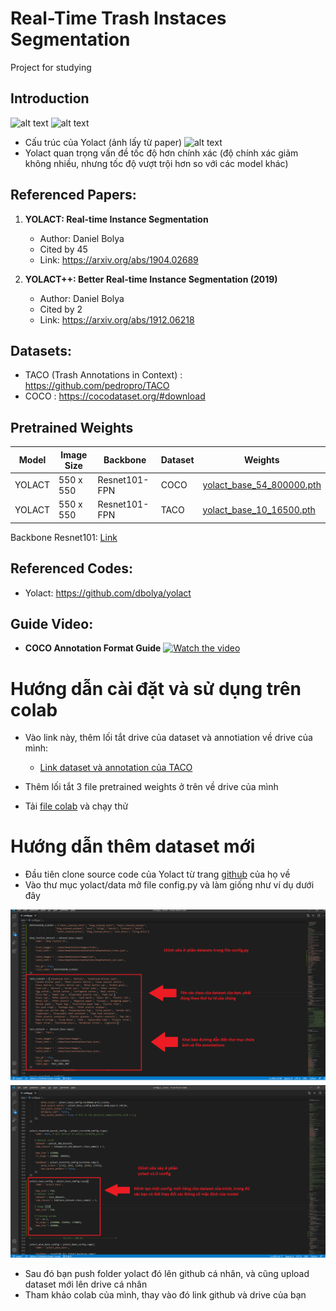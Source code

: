 # Real-Time Trash Instaces Segmentation
 Project for studying

## **Introduction**

![alt text](https://miro.medium.com/max/1400/0*QeOs5RvXlkbDkLOy.png)
![alt text](https://miro.medium.com/max/1400/1*n64Z12hTZMph6H5EUbG0Nw.png)
- Cấu trúc của Yolact (ảnh lấy từ paper)
![alt text](https://miro.medium.com/max/1400/1*8xmRyJa0Plkp0xByomvb7A.png)
- Yolact quan trọng vấn đề tốc độ hơn chính xác (độ chính xác giảm không nhiều, nhưng tốc độ vượt trội hơn so với các model khác)

## **Referenced Papers:** 

1. **YOLACT: Real-time Instance Segmentation**
    - Author: Daniel Bolya
    - Cited by 45
    - Link: https://arxiv.org/abs/1904.02689

2.	**YOLACT++: Better Real-time Instance Segmentation (2019)**
    -	Author: Daniel Bolya
    -	Cited by 2
    -	Link: https://arxiv.org/abs/1912.06218

## **Datasets:**
  -	TACO (Trash Annotations in Context)	: https://github.com/pedropro/TACO
  -	COCO 					: https://cocodataset.org/#download
  
## **Pretrained Weights**
	
Model | Image Size | Backbone | Dataset | Weights
--- | --- | --- | --- | --- 
YOLACT | 550 x 550 | Resnet101-FPN | COCO | [yolact_base_54_800000.pth](https://drive.google.com/file/d/1UYy3dMapbH1BnmtZU4WH1zbYgOzzHHf_/view)
YOLACT | 550 x 550 | Resnet101-FPN | TACO | [yolact_base_10_16500.pth](https://drive.google.com/file/d/1XuCem1VaEv4X_IZr1ccgBwoJ_pWM8yRE/view?usp=sharing)

Backbone Resnet101: [Link](https://drive.google.com/file/d/1tvqFPd4bJtakOlmn-uIA492g2qurRChj/view?usp=sharing)


## **Referenced Codes:**
  -	Yolact: https://github.com/dbolya/yolact

## **Guide Video:**
- **COCO Annotation Format Guide**
[![Watch the video](https://img.youtube.com/vi/h6s61a_pqfM/maxresdefault.jpg)](https://www.youtube.com/watch?v=h6s61a_pqfM)
	
# **Hướng dẫn cài đặt và sử dụng trên colab**
- Vào link này, thêm lối tắt drive của dataset và annotiation về drive của mình: 
	- [Link dataset và annotation của TACO](https://drive.google.com/file/d/1Ol3OcfjAfRul0lxKuV6ezaKP89HXqDMz/view?usp=sharing)
- Thêm lối tắt 3 file pretrained weights ở trên về drive của mình

- Tải [file colab](https://colab.research.google.com/drive/1ZVlF6K5HfcsS_G1tW_esY542n80CZOn0?usp=sharing) và chạy thử

# **Hướng dẫn thêm dataset mới**
- Đầu tiên clone source code của Yolact từ trang [github](https://github.com/dbolya/yolact) của họ về
- Vào thư mục yolact/data mở file config.py và làm giống như ví dụ dưới đây

![alt text](images/config_guide.png)
![alt text](images/config_guide2.png)

- Sau đó bạn push folder yolact đó lên github cá nhân, và cũng upload dataset mới lên drive cá nhân
- Tham khảo colab của mình, thay vào đó link github và drive của bạn
